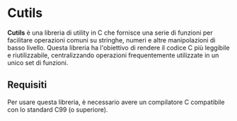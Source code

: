 # Cutils

**Cutils** è una libreria di utility in C che fornisce una serie di funzioni per facilitare operazioni comuni su stringhe, numeri e altre manipolazioni di basso livello. Questa libreria ha l'obiettivo di rendere il codice C più leggibile e riutilizzabile, centralizzando operazioni frequentemente utilizzate in un unico set di funzioni.

## Requisiti

Per usare questa libreria, è necessario avere un compilatore C compatibile con lo standard C99 (o superiore).